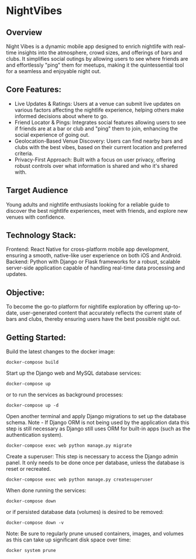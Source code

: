 # NightVibes

## Overview 
Night Vibes is a dynamic mobile app designed to enrich nightlife with real-time insights into the atmosphere, crowd sizes, and offerings of bars and clubs. It simplifies social outings by allowing users to see where friends are and effortlessly "ping" them for meetups, making it the quintessential tool for a seamless and enjoyable night out.

## Core Features:
- Live Updates & Ratings: Users at a venue can submit live updates on various factors affecting the nightlife experience, helping others make informed decisions about where to go.
- Friend Locator & Pings: Integrates social features allowing users to see if friends are at a bar or club and "ping" them to join, enhancing the social experience of going out.
- Geolocation-Based Venue Discovery: Users can find nearby bars and clubs with the best vibes, based on their current location and preferred criteria.
- Privacy-First Approach: Built with a focus on user privacy, offering robust controls over what information is shared and who it's shared with.

## Target Audience
Young adults and nightlife enthusiasts looking for a reliable guide to discover the best nightlife experiences, meet with friends, and explore new venues with confidence.

## Technology Stack:
Frontend: React Native for cross-platform mobile app development, ensuring a smooth, native-like user experience on both iOS and Android.
Backend: Python with Django or Flask frameworks for a robust, scalable server-side application capable of handling real-time data processing and updates.

## Objective: 
To become the go-to platform for nightlife exploration by offering up-to-date, user-generated content that accurately reflects the current state of bars and clubs, thereby ensuring users have the best possible night out.

## Getting Started:
Build the latest changes to the docker image:

`docker-compose build`

Start up the Django web and MySQL database services:

`docker-compose up`

or to run the services as background processes:

`docker-compose up -d`

Open another terminal and apply Django migrations to set up the database schema.
Note - If Django ORM is not being used by the application data this step is still 
necessary as Django still uses ORM for built-in apps (such as the authentication system).

`docker-compose exec web python manage.py migrate`

Create a superuser:
This step is necessary to access the Django admin panel. It only needs to be done once per database, unless the database is reset or recreated.

`docker-compose exec web python manage.py createsuperuser`

When done running the services:

`docker-compose down`

or if persisted database data (volumes) is desired to be removed:

`docker-compose down -v`

Note: Be sure to regularly prune unused containers, images, and volumes
as this can take up significant disk space over time:

`docker system prune`
